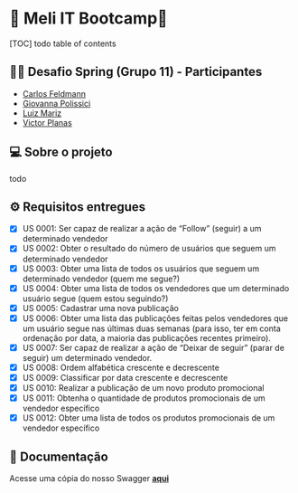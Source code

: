 # 🚀 Meli IT Bootcamp🚀 
[TOC]
todo table of contents

## 👨‍💻  Desafio Spring (Grupo 11) - Participantes
- [Carlos Feldmann](https://github.com/CarlosFeldmann) 
- [Giovanna Polissici](https://github.com/Giovannapls) 
- [Luiz Mariz](https://github.com/lmarizmeli) 
- [Victor Planas](https://github.com/Victor-Planas)

## 💻 Sobre o projeto
todo

## ⚙️ Requisitos entregues

- [x] US 0001: Ser capaz de realizar a ação de “Follow” (seguir) a um determinado vendedor
- [x] US 0002: Obter o resultado do número de usuários que seguem um determinado vendedor
- [x] US 0003: Obter uma lista de todos os usuários que seguem um determinado vendedor (quem me segue?)
- [x] US 0004:  Obter uma lista de todos os vendedores que um determinado usuário segue (quem estou seguindo?)
- [x] US 0005: Cadastrar uma nova publicação
- [x] US 0006: Obter uma lista das publicações feitas pelos vendedores que um usuário segue nas últimas duas semanas (para isso, ter em conta ordenação por data, a maioria das publicações recentes primeiro).
- [x] US 0007: Ser capaz de realizar a ação de “Deixar de seguir” (parar de seguir) um determinado vendedor.
- [x] US 0008: Ordem alfabética crescente e decrescente
- [x] US 0009: Classificar por data crescente e decrescente
- [x] US 0010:  Realizar a publicação de um novo produto promocional
- [x] US 0011: Obtenha o quantidade de produtos promocionais de um vendedor específico
- [x] US 0012: Obter uma lista de todos os produtos promocionais de um vendedor específico

## 📃 Documentação
Acesse uma cópia  do nosso Swagger [**aqui**](https://lmarizmeli.github.io/social-meli/index.html)
